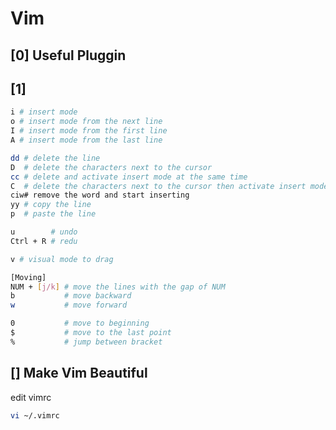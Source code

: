 # Vim

## [0] Useful Pluggin




## [1]

```bash
i # insert mode
o # insert mode from the next line
I # insert mode from the first line
A # insert mode from the last line

dd # delete the line
D  # delete the characters next to the cursor
cc # delete and activate insert mode at the same time
C  # delete the characters next to the cursor then activate insert mode
ciw# remove the word and start inserting
yy # copy the line
p  # paste the line

u        # undo
Ctrl + R # redu

v # visual mode to drag 

[Moving]
NUM + [j/k] # move the lines with the gap of NUM
b           # move backward
w           # move forward

0           # move to beginning
$           # move to the last point
%           # jump between bracket
```


## [] Make Vim Beautiful
edit vimrc
```bash
vi ~/.vimrc
```


<!--
Basic directory for config setting
$ nvim ~/.config/nvim/init.vim

-->

